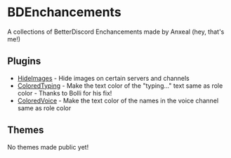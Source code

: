 # BDEnchancements
A collections of BetterDiscord Enchancements made by Anxeal (hey, that's me!)

## Plugins
* [HideImages](https://github.com/Anxeal/BDEnhancements/blob/master/plugins/HideImages.plugin.js) - Hide images on certain servers and channels
* [ColoredTyping](https://github.com/Anxeal/BDEnhancements/blob/master/plugins/ColoredTyping.plugin.js) - Make the text color of the "typing..." text same as role color - Thanks to Bolli for his fix!
* [ColoredVoice](https://github.com/Anxeal/BDEnhancements/blob/master/plugins/ColoredVoice.plugin.js) - Make the text color of the names in the voice channel same as role color

## Themes
No themes made public yet!